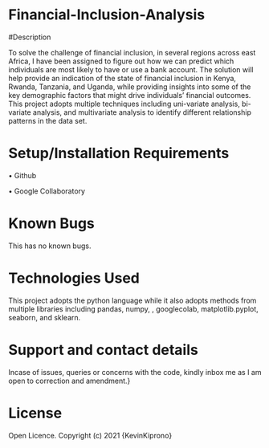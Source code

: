 # Financial-Inclusion-Analysis

#Description


To solve the challenge of financial inclusion, in several regions across east Africa, I have been assigned to figure out how we can predict which individuals are most likely to have or use a bank account. The solution will help provide an indication of the state of financial inclusion in Kenya, Rwanda, Tanzania, and Uganda, while providing insights into some of the key demographic factors that might drive individuals’ financial outcomes. This project adopts multiple techniques including uni-variate analysis, bi-variate analysis, and multivariate analysis to identify different relationship patterns in the data set.


# Setup/Installation Requirements

•	Github

•	Google Collaboratory

# Known Bugs

This has no known bugs.

# Technologies Used

This project adopts the python language while it also adopts methods from multiple libraries including pandas, numpy, ,  googlecolab, matplotlib.pyplot, seaborn, and sklearn.

# Support and contact details

Incase of issues, queries or concerns with the code, kindly inbox me as I am open to correction and amendment.}


# License

Open Licence. Copyright (c) 2021 {KevinKiprono}
